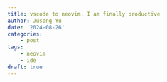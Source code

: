 ```yaml
---
title: vscode to neovim, I am finally productive
author: Jusong Yu
date: '2024-08-26'
categories:
    - post
tags:
    - neovim 
    - ide
draft: true
---
```

